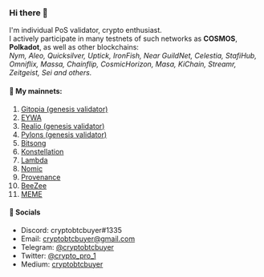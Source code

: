 ### Hi there 🤘

I'm individual PoS validator, crypto enthusiast.  
I actively participate in many  testnets of such networks as __COSMOS__, __Polkadot__, as well as other blockchains:  
*Nym, Aleo, Quicksilver, Uptick, IronFish, Near GuildNet, Сelestia, StafiHub, Omniflix, Massa, Сhainflip, CosmicHorizon, Masa, KiChain, Streamr, Zeitgeist, Sei and others.*


#### 🧾 My mainnets:

1. [Gitopia (genesis validator)](https://gitopia.exploreme.pro/validator/gitopiavaloper1ecfkxm78mpw5t83pd375wpjdmn4v0fe0s38khc)
1. [EYWA](https://explorer.eywa.fi/validators/?search=cryptobtcbuyer) 
1. [Realio (genesis validator)](https://explorer.stavr.tech/realio-mainnet/staking/realiovaloper1q9xw5t6lsf848yylkcen5x7f6fg346g2ake6zt)
1. [Pylons (genesis validator)](https://explorer.stavr.tech/pylons/staking/pylovaloper1m8vpsh5awhpwuhm5kyp77ljqr9knqnclrlpk3m)
1. [Bitsong](https://ping.pub/bitsong/staking/bitsongvaloper17dpklyxlrn9kypkd3khy9t98v8qddnghllnt7x)
1. [Konstellation](https://www.mintscan.io/konstellation/validators/darcvaloper149ggrnzvlm5pdgk53295f9nqr0d29j32d8r9yt)
1. [Lambda](https://explorer.nodestake.top/lambda/staking/lambvaloper1g88k52xwxl49hjxm0hud5fd08ntkg0ykua0gjq)
1. [Nomic](https://nomic.zenscan.io/validator.php?addr=nomic1sv9xl46wwhg34mjnkaqd669gp4ptcjvyu56yj5)
1. [Provenance](https://www.mintscan.io/provenance/validators/pbvaloper1hxd75vuud3gddkfpglkzzsvpjwrz9zf05xu4ss)
4. [BeeZee](https://explorer.thesilverfox.pro/beezee/staking/bzevaloper1cgtrksac0pjj53lym42uaxrjsumtql296znp4m)
5. [MEME](https://ping.pub/meme/staking/memevaloper1nd5920jd3rynsjl7tqler3xnal9433qtqfyn0q)




#### 💬 Socials
* Discord: cryptobtcbuyer#1335  
* Email: cryptobtcbuyer@gmail.com  
* Telegram: [@cryptobtcbuyer](https://t.me/cryptobtcbuyer)  
* Twitter: [@crypto_pro_1](https://twitter.com/crypto_pro_1)  
* Medium: [cryptobtcbuyer](https://medium.com/@cryptobtcbuyer)



<!--
**cryptobtcbuyer/cryptobtcbuyer** is a ✨ _special_ ✨ repository because its `README.md` (this file) appears on your GitHub profile.

Here are some ideas to get you started:

- 🔭 I’m currently working on ...
- 🌱 I’m currently learning ...
- 👯 I’m looking to collaborate on ...
- 🤔 I’m looking for help with ...
- 💬 Ask me about ...
- 📫 How to reach me: ...
- 😄 Pronouns: ...
- ⚡ Fun fact: ...
-->
